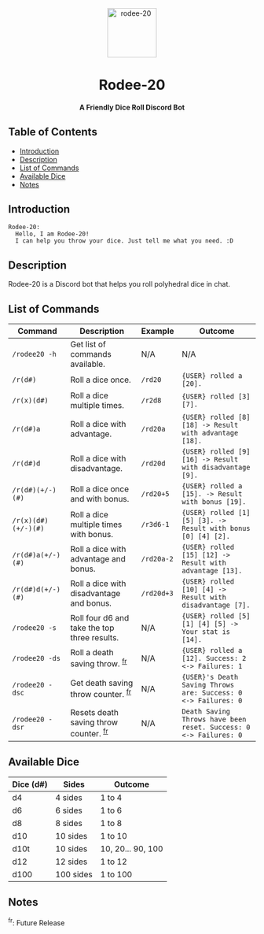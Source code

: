 <div align="center">
  <img src="#" alt="rodee-20" height="100">
  <h1>Rodee-20</h1>
  <h4>A Friendly Dice Roll Discord Bot</h4>
</div>

## Table of Contents

- [Introduction](#Introduction)
- [Description](#Description)
- [List of Commands](#List-of-Commands)
- [Available Dice](#Available-Dice)
- [Notes](#Notes)

## Introduction

```
Rodee-20:
  Hello, I am Rodee-20!
  I can help you throw your dice. Just tell me what you need. :D
```

## Description

Rodee-20 is a Discord bot that helps you roll polyhedral dice in chat.

## List of Commands

| Command             | Description                                                        | Example    | Outcome                                                           |
| ------------------- | ------------------------------------------------------------------ | ---------- | ----------------------------------------------------------------- |
| `/rodee20 -h`       | Get list of commands available.                                    | N/A        | N/A                                                               |
| `/r(d#)`            | Roll a dice once.                                                  | `/rd20`    | `{USER} rolled a [20].`                                           |
| `/r(x)(d#)`         | Roll a dice multiple times.                                        | `/r2d8`    | `{USER} rolled [3] [7].`                                          |
| `/r(d#)a`           | Roll a dice with advantage.                                        | `/rd20a`   | `{USER} rolled [8] [18] -> Result with advantage [18].`           |
| `/r(d#)d`           | Roll a dice with disadvantage.                                     | `/rd20d`   | `{USER} rolled [9] [16] -> Result with disadvantage [9].`         |
| `/r(d#)(+/-)(#)`    | Roll a dice once and with bonus.                                   | `/rd20+5`  | `{USER} rolled a [15]. -> Result with bonus [19].`                |
| `/r(x)(d#)(+/-)(#)` | Roll a dice multiple times with bonus.                             | `/r3d6-1`  | `{USER} rolled [1] [5] [3]. -> Result with bonus [0] [4] [2].`    |
| `/r(d#)a(+/-)(#)`   | Roll a dice with advantage and bonus.                              | `/rd20a-2` | `{USER} rolled [15] [12] -> Result with advantage [13].`          |
| `/r(d#)d(+/-)(#)`   | Roll a dice with disadvantage and bonus.                           | `/rd20d+3` | `{USER} rolled [10] [4] -> Result with disadvantage [7].`         |
| `/rodee20 -s`       | Roll four d6 and take the top three results.                       | N/A        | `{USER} rolled [5] [1] [4] [5] -> Your stat is [14].`             |
| `/rodee20 -ds`      | Roll a death saving throw. <sup><a href="#fr">fr</a></sup>         | N/A        | `{USER} rolled a [12]. Success: 2 <-> Failures: 1`                |
| `/rodee20 -dsc`     | Get death saving throw counter. <sup><a href="#fr">fr</a></sup>    | N/A        | `{USER}'s Death Saving Throws are: Success: 0 <-> Failures: 0`    |
| `/rodee20 -dsr`     | Resets death saving throw counter. <sup><a href="#fr">fr</a></sup> | N/A        | `Death Saving Throws have been reset. Success: 0 <-> Failures: 0` |

## Available Dice

| Dice (d#) | Sides     | Outcome           |
| --------- | --------- | ----------------- |
| d4        | 4 sides   | 1 to 4            |
| d6        | 6 sides   | 1 to 6            |
| d8        | 8 sides   | 1 to 8            |
| d10       | 10 sides  | 1 to 10           |
| d10t      | 10 sides  | 10, 20... 90, 100 |
| d12       | 12 sides  | 1 to 12           |
| d100      | 100 sides | 1 to 100          |

## Notes

<sup><a id="fr">fr</a></sup>: Future Release
